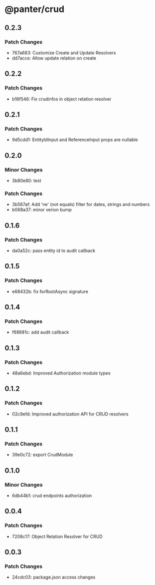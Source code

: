 # @panter/crud

## 0.2.3

### Patch Changes

- 767a683: Customize Create and Update Resolvers
- dd7acce: Allow update relation on create

## 0.2.2

### Patch Changes

- b16f546: Fix crudinfos in object relation resolver

## 0.2.1

### Patch Changes

- 9d5cdd1: EntityIdInput and ReferenceInput props are nullable

## 0.2.0

### Minor Changes

- 3b80e80: test

### Patch Changes

- 3b587af: Add 'ne' (not equals) filter for dates, strings and numbers
- b068a37: minor verion bump

## 0.1.6

### Patch Changes

- da0a52c: pass entity id to audit callback

## 0.1.5

### Patch Changes

- e68432b: fix forRootAsync signature

## 0.1.4

### Patch Changes

- f68681c: add audit callback

## 0.1.3

### Patch Changes

- 48a6ebd: Improved Authorization module types

## 0.1.2

### Patch Changes

- 02c9efd: Improved authorization API for CRUD resolvers

## 0.1.1

### Patch Changes

- 39e0c72: export CrudModule

## 0.1.0

### Minor Changes

- 6db44b1: crud endpoints authorization

## 0.0.4

### Patch Changes

- 7208c17: Object Relation Resolver for CRUD

## 0.0.3

### Patch Changes

- 24cdc03: package.json access changes
